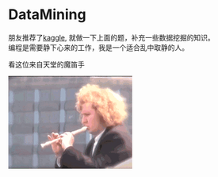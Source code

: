 # DataMining
朋友推荐了[kaggle](https://www.kaggle.com/), 就做一下上面的题，补充一些数据挖掘的知识。<br />
编程是需要静下心来的工作，我是一个适合乱中取静的人。

看这位来自天堂的魔笛手

![image](https://github.com/housirzero/DataMining/blob/master/image/the_Pied_Piper_from_heaven.gif.gif)
